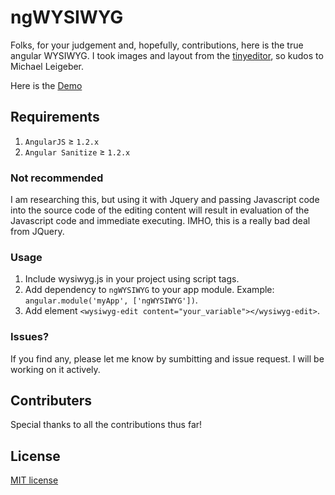 ngWYSIWYG
=========

Folks, for your judgement and, hopefully, contributions, here is the true angular WYSIWYG.
I took images and layout from the <a href="https://github.com/jessegreathouse/TinyEditor">tinyeditor</a>, so kudos to Michael Leigeber.

Here is the <a href="http://psergus.github.io/ngWYSIWYG/">Demo</a>

## Requirements

1. `AngularJS` ≥ `1.2.x`
2. `Angular Sanitize` ≥ `1.2.x`

### Not recommended
I am researching this, but using it with Jquery and passing Javascript code into the source code of the editing content will result in evaluation of the Javascript code and immediate executing. IMHO, this is a really bad deal from JQuery.

### Usage

1. Include wysiwyg.js in your project using script tags.
2. Add dependency to `ngWYSIWYG` to your app module. Example: ```angular.module('myApp', ['ngWYSIWYG'])```.
3. Add element ```<wysiwyg-edit content="your_variable"></wysiwyg-edit>```.

### Issues?

If you find any, please let me know by sumbitting and issue request. I will be working on it actively.

## Contributers

Special thanks to all the contributions thus far! 


## License

[MIT license](http://opensource.org/licenses/MIT)
